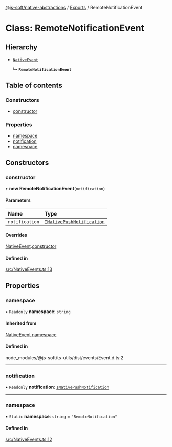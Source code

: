 [@js-soft/native-abstractions](../README.md) / [Exports](../modules.md) / RemoteNotificationEvent

# Class: RemoteNotificationEvent

## Hierarchy

- [`NativeEvent`](NativeEvent.md)

  ↳ **`RemoteNotificationEvent`**

## Table of contents

### Constructors

- [constructor](RemoteNotificationEvent.md#constructor)

### Properties

- [namespace](RemoteNotificationEvent.md#namespace)
- [notification](RemoteNotificationEvent.md#notification)
- [namespace](RemoteNotificationEvent.md#namespace)

## Constructors

### constructor

• **new RemoteNotificationEvent**(`notification`)

#### Parameters

| Name | Type |
| :------ | :------ |
| `notification` | [`INativePushNotification`](../interfaces/INativePushNotification.md) |

#### Overrides

[NativeEvent](NativeEvent.md).[constructor](NativeEvent.md#constructor)

#### Defined in

[src/NativeEvents.ts:13](https://github.com/js-soft/ts-native-access/blob/93dbc36/packages/abstractions/src/NativeEvents.ts#L13)

## Properties

### namespace

• `Readonly` **namespace**: `string`

#### Inherited from

[NativeEvent](NativeEvent.md).[namespace](NativeEvent.md#namespace)

#### Defined in

node_modules/@js-soft/ts-utils/dist/events/Event.d.ts:2

___

### notification

• `Readonly` **notification**: [`INativePushNotification`](../interfaces/INativePushNotification.md)

___

### namespace

▪ `Static` **namespace**: `string` = `"RemoteNotification"`

#### Defined in

[src/NativeEvents.ts:12](https://github.com/js-soft/ts-native-access/blob/93dbc36/packages/abstractions/src/NativeEvents.ts#L12)
